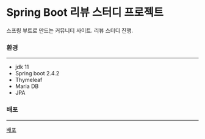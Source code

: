 # Spring Boot 리뷰 스터디 프로젝트
스프링 부트로 만드는 커뮤니티 사이트. 리뷰 스터디 진행.

### 환경

-------

- jdk 11
- Spring boot 2.4.2
- Thymeleaf
- Maria DB
- JPA


### 배포

-----


[배포](http://bottlemoon.tk)